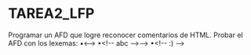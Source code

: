 # TAREA2_LFP
Programar un AFD que logre reconocer comentarios de HTML. Probar el AFD con los lexemas:   •&lt;-->  •&lt;!-- abc -->-->  •&lt;!-- :) -->
